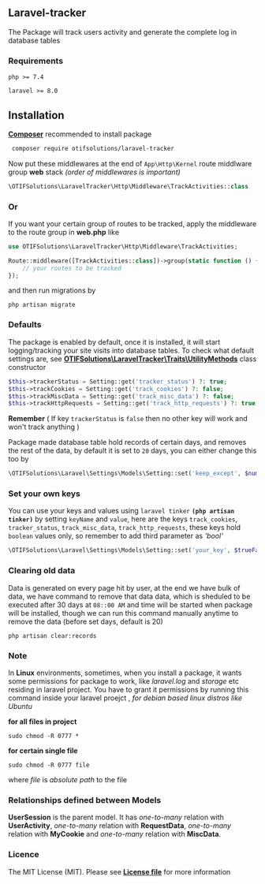 ## Laravel-tracker

The Package will track users activity and generate the complete log in database tables

### Requirements
`php >= 7.4`

`laravel >= 8.0`

## Installation

[**Composer**](https://getcomposer.org/download/) recommended to install package

```sh
 composer require otifsolutions/laravel-tracker
```

Now put these middlewares at the end of `App\Http\Kernel` route middlware group **web** stack *(order of middlewares is important)*
 
```php
\OTIFSolutions\LaravelTracker\Http\Middleware\TrackActivities::class
```


### Or
If you want your certain group of routes to be tracked, apply the middleware to the route group in **web.php** like 
```php
use OTIFSolutions\LaravelTracker\Http\Middleware\TrackActivities;

Route::middleware([TrackActivities::class])->group(static function () {
    // your routes to be tracked
});
```

and then run migrations by 

```
php artisan migrate
```

### Defaults

The package is enabled by default, once it is installed, it will start logging/tracking your site 
visits into database tables. To check what default settings are, 
see [**OTIFSolutions\LaravelTracker\Traits\UtilityMethods**](https://github.com/otifsolutions/laravel-tracker/blob/main/src/Traits/UtilityMethods.php) class constructor

```php
$this->trackerStatus = Setting::get('tracker_status') ?: true;
$this->trackCookies = Setting::get('track_cookies') ?: false;
$this->trackMiscData = Setting::get('track_misc_data') ?: false;
$this->trackHttpRequests = Setting::get('track_http_requests') ?: true;
```

**Remember** ( If key `trackerStatus` is `false` then no other key will work and won't track anything )

Package made database table hold records of certain days, and removes the rest of the data, 
by default it is set to `20` days, you can either change this too by

```php
\OTIFSolutions\Laravel\Settings\Models\Setting::set('keep_except', $numDays);
```

### Set your own keys

You can use your keys and values using `laravel tinker` **`(php artisan tinker)`** by setting `keyName` and `value`,
here are the keys `track_cookies`, `tracker_status`, `track_misc_data`, `track_http_requests`, these keys hold
`boolean` values only, so remember to add third parameter as *'bool'*

```php
\OTIFSolutions\Laravel\Settings\Models\Setting::set('your_key', $trueFalse, 'bool');
```

### Clearing old data
Data is generated on every page hit by user, at the end we have bulk of data, 
we have command to remove that data data, which is sheduled to be executed after 30 days
at `08::00 AM` and time will be started when package will be installed, though we can run 
this command manually anytime to remove the data (before set days, default is 20)

```
php artisan clear:records
```

### Note 
In **Linux** environments, sometimes, when you install a package, it wants some permissions for package to work, like
*laravel.log* and *storage* etc residing in laravel project. You have to grant it 
permissions by running this command inside your laravel proejct , *for debian based linux distros like Ubuntu*

**for all files in project**
```ssh
sudo chmod -R 0777 *
```

**for certain single file**
```ssh
sudo chmod -R 0777 file
```

where *file* is *absolute path* to the file


### Relationships defined between Models
**UserSession** is the parent model. It has *one-to-many* relation with **UserActivity**, 
*one-to-many* relation with **RequestData**, *one-to-many* relation with **MyCookie**
and *one-to-many* relation with **MiscData**.



### Licence
The MIT License (MIT). Please see [**License file**](https://github.com/otifsolutions/laravel-tracker/blob/main/LICENSE) for more information
